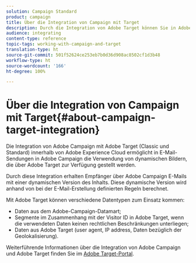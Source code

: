 ```yaml
---
solution: Campaign Standard
product: campaign
title: Über die Integration von Campaign mit Target
description: Durch die Integration von Adobe Target können Sie in Adobe Target erstellte dynamische Bilder in Adobe-Campaign-Nachrichten einfügen.
audience: integrating
content-type: reference
topic-tags: working-with-campaign-and-target
translation-type: ht
source-git-commit: 501f52624ce253eb7b0d36d908ac8502cf1d3b48
workflow-type: ht
source-wordcount: '166'
ht-degree: 100%

---
```



# Über die Integration von Campaign mit Target{#about-campaign-target-integration}

Die Integration von Adobe Campaign mit Adobe Target (Classic und Standard) innerhalb von Adobe Experience Cloud ermöglicht in E-Mail-Sendungen in Adobe Campaign die Verwendung von dynamischen Bildern, die über Adobe Target zur Verfügung gestellt werden.

Durch diese Integration erhalten Empfänger über Adobe Campaign E-Mails mit einer dynamischen Version des Inhalts. Diese dynamische Version wird anhand von bei der E-Mail-Erstellung definierten Regeln berechnet.

Mit Adobe Target können verschiedene Datentypen zum Einsatz kommen:

* Daten aus dem Adobe-Campaign-Datamart;
* Segmente im Zusammenhang mit der Visitor ID in Adobe Target, wenn die verwendeten Daten keinen rechtlichen Beschränkungen unterliegen;
* Daten aus Adobe Target (user agent, IP address, Daten bezüglich der Geolokalisierung).

Weiterführende Informationen über die Integration von Adobe Campaign und Adobe Target finden Sie im [Adobe Target-Portal](https://docs.adobe.com/content/help/de-DE/target/using/integrate/campaign-and-target.html).
